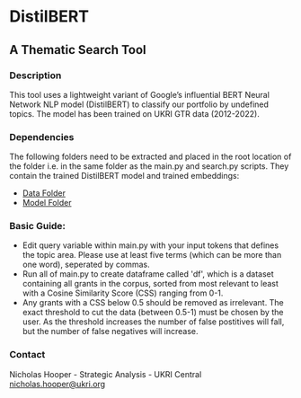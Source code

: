 # DistilBERT
## A Thematic Search Tool


### Description

This tool uses a lightweight variant of Google’s influential BERT Neural Network NLP model (DistilBERT) to classify our portfolio by undefined topics. The model has been trained on UKRI GTR data (2012-2022).


### Dependencies

The following folders need to be extracted and placed in the root location of the folder i.e. in the same folder as the main.py and search.py scripts. They contain the trained DistilBERT model and trained embeddings:

- [Data Folder](https://ukri.sharepoint.com/:f:/r/sites/PolicyAnalysis/Shared%20Documents/Member%20Folders/Nicholas%20Hooper%20-%20Analyst/thematic%20search%20-%20tools/data?csf=1&web=1&e=8EgQ4e)
- [Model Folder](https://ukri.sharepoint.com/:f:/r/sites/PolicyAnalysis/Shared%20Documents/Member%20Folders/Nicholas%20Hooper%20-%20Analyst/thematic%20search%20-%20tools/data?csf=1&web=1&e=8EgQ4e)

### Basic Guide:

- Edit query variable within main.py with your input tokens that defines the topic area. Please use at least five terms (which can be more than one word), seperated by commas.
- Run all of main.py to create dataframe called 'df', which is a dataset containing all grants in the corpus, sorted from most relevant to least with a Cosine Similarity Score (CSS) ranging from 0-1.
- Any grants with a CSS below 0.5 should be removed as irrelevant. The exact threshold to cut the data (between 0.5-1) must be chosen by the user. As the threshold increases the number of false postitives will fall, but the number of false negatives will increase.


### Contact

Nicholas Hooper - Strategic Analysis - UKRI Central
nicholas.hooper@ukri.org
